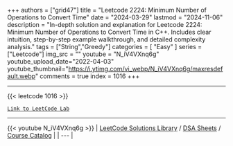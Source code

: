 
+++
authors = ["grid47"]
title = "Leetcode 2224: Minimum Number of Operations to Convert Time"
date = "2024-03-29"
lastmod = "2024-11-06"
description = "In-depth solution and explanation for Leetcode 2224: Minimum Number of Operations to Convert Time in C++. Includes clear intuition, step-by-step example walkthrough, and detailed complexity analysis."
tags = ["String","Greedy"]
categories = [
    "Easy"
]
series = ["Leetcode"]
img_src = ""
youtube = "N_iV4VXnq6g"
youtube_upload_date="2022-04-03"
youtube_thumbnail="https://i.ytimg.com/vi_webp/N_iV4VXnq6g/maxresdefault.webp"
comments = true
index = 1016
+++



---
{{< leetcode 1016 >}}

[`Link to LeetCode Lab`](https://leetcode.com/problems/minimum-number-of-operations-to-convert-time/description/)

---
{{< youtube N_iV4VXnq6g >}}
| [LeetCode Solutions Library](https://grid47.xyz/leetcode/) / [DSA Sheets](https://grid47.xyz/sheets/) / [Course Catalog](https://grid47.xyz/courses/) |
| --- |
